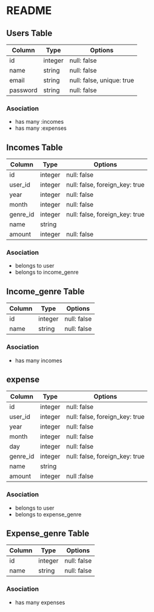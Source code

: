 # README

## Users Table
|Column|Type|Options|
|------|----|-------|
|id|integer|null: false|
|name|string|null: false|
|email|string|null: false, unique: true|
|password|string|null: false|

### Asociation
- has many :incomes
- has many :expenses

## Incomes Table
|Column|Type|Options|
|------|----|-------|
|id|integer|null: false|
|user_id|integer|null: false, foreign_key: true|
|year|integer|null: false|
|month|integer|null: false|
|genre_id|integer|null: false, foreign_key: true|
|name|string|
|amount|integer|null: false|


### Asociation
- belongs to user
- belongs to income_genre

## Income_genre Table
|Column|Type|Options|
|------|----|-------|
|id|integer|null: false|
|name|string|null: false|

### Asociation
- has many incomes

## expense
|Column|Type|Options|
|------|----|-------|
|id|integer|null: false|
|user_id|integer|null: false, foreign_key: true|
|year|integer|null: false|
|month|integer|null: false|
|day|integer|null: false|
|genre_id|integer|null: false, foreign_key: true|
|name|string|
|amount|integer|null :false|

### Asociation
- belongs to user
- belongs to expense_genre

## Expense_genre Table
|Column|Type|Options|
|------|----|-------|
|id|integer|null: false|
|name|string|null: false|

### Asociation
- has many expenses